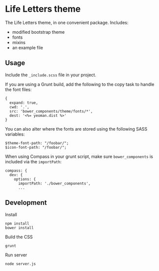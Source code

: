 # Life Letters theme

The Life Letters theme, in one convenient package. Includes:

- modified bootstrap theme
- fonts
- mixins
- an example file

## Usage

Include the `_include.scss` file in your project. 

If you are using a Grunt build, add the following to the copy
task to handle the font files:

    {
      expand: true,
      cwd: '.',
      src: 'bower_components/theme/fonts/*',
      dest: '<%= yeoman.dist %>'
    }


You can also alter where the fonts are stored using the following 
SASS variables:

    $theme-font-path: "/foobar/";
    $icon-font-path: "/foobar/";


When using Compass in your grunt script, make sure `bower_components`
is included via the `importPath`:

    compass: {
      dev: {
        options: {
          importPath: './bower_components',
          ...



## Development

Install

    npm install
    bower install

Build the CSS

    grunt

Run server

    node server.js